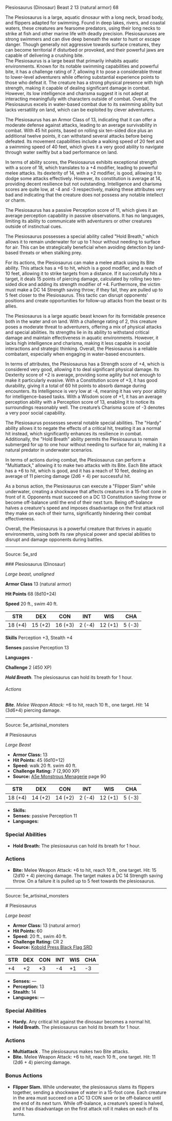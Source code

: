 <MonsterName/>Plesiosaurus (Dinosaur)</MonsterName>
<CreatureType/>Beast</CreatureType>
<CR/>2</CR>
<AC/>13 (natural armor)</AC>
<HP/>68</HP>
<summary>The Plesiosaurus is a large, aquatic dinosaur with a long neck, broad body, and flippers adapted for swimming. Found in deep lakes, rivers, and coastal waters, these creatures are fearsome predators, using their long necks to strike at fish and other marine life with deadly precision. Plesiosauruses are strong swimmers and can dive deep beneath the water to hunt or escape danger. Though generally not aggressive towards surface creatures, they can become territorial if disturbed or provoked, and their powerful jaws are capable of delivering a crushing bite.</summary>

<summary>The Plesiosaurus is a large beast that primarily inhabits aquatic environments. Known for its notable swimming capabilities and powerful bite, it has a challenge rating of 7, allowing it to pose a considerable threat to lower-level adventurers while offering substantial experience points to those who defeat it. The creature has a strong physical presence with high strength, making it capable of dealing significant damage in combat. However, its low intelligence and charisma suggest it is not adept at interacting meaningfully with characters outside of combat. Overall, the Plesiosaurus excels in water-based combat due to its swimming ability but lacks versatility on land, which can be exploited by clever adventurers.</summary>

<detail>

The Plesiosaurus has an Armor Class of 13, indicating that it can offer a moderate defense against attacks, leading to an average survivability in combat. With 45 hit points, based on rolling six ten-sided dice plus an additional twelve points, it can withstand several attacks before being defeated. Its movement capabilities include a walking speed of 20 feet and a swimming speed of 40 feet, which gives it a very good ability to navigate through water swiftly but a bad performance on land.

In terms of ability scores, the Plesiosaurus exhibits exceptional strength with a score of 18, which translates to a +4 modifier, leading to powerful melee attacks. Its dexterity of 14, with a +2 modifier, is good, allowing it to dodge some attacks effectively. However, its constitution is average at 14, providing decent resilience but not outstanding. Intelligence and charisma scores are quite low, at -4 and -3 respectively, making these attributes very bad and indicating that the creature does not possess any notable intellect or charm.

The Plesiosaurus has a passive Perception score of 11, which gives it an average perception capability in passive observations. It has no languages, limiting its ability to communicate with adventurers or other creatures outside of instinctual cues.

The Plesiosaurus possesses a special ability called "Hold Breath," which allows it to remain underwater for up to 1 hour without needing to surface for air. This can be strategically beneficial when avoiding detection by land-based threats or when stalking prey.

For its actions, the Plesiosaurus can make a melee attack using its Bite ability. This attack has a +6 to hit, which is a good modifier, and a reach of 10 feet, allowing it to strike targets from a distance. If it successfully hits a target, it deals 15 points of piercing damage, calculated by rolling two ten-sided dice and adding its strength modifier of +4. Furthermore, the victim must make a DC 14 Strength saving throw; if they fail, they are pulled up to 5 feet closer to the Plesiosaurus. This tactic can disrupt opponents' positions and create opportunities for follow-up attacks from the beast or its allies.

The Plesiosaurus is a large aquatic beast known for its formidable presence both in the water and on land. With a challenge rating of 2, this creature poses a moderate threat to adventurers, offering a mix of physical attacks and special abilities. Its strengths lie in its ability to withstand critical damage and maintain effectiveness in aquatic environments. However, it lacks high intelligence and charisma, making it less capable in social interactions and strategic thinking. Overall, the Plesiosaurus is a reliable combatant, especially when engaging in water-based encounters.

In terms of attributes, the Plesiosaurus has a Strength score of +4, which is considered very good, allowing it to deal significant physical damage. Its Dexterity score of +2 is average, providing some agility but not enough to make it particularly evasive. With a Constitution score of +3, it has good durability, giving it a total of 60 hit points to absorb damage during encounters. Its Intelligence is very low at -4, meaning it has very poor ability for intelligence-based tasks. With a Wisdom score of +1, it has an average perception ability with a Perception score of 13, enabling it to notice its surroundings reasonably well. The creature’s Charisma score of -3 denotes a very poor social capability.

The Plesiosaurus possesses several notable special abilities. The "Hardy" ability allows it to negate the effects of a critical hit, treating it as a normal hit instead, which significantly enhances its resilience in combat. Additionally, the "Hold Breath" ability permits the Plesiosaurus to remain submerged for up to one hour without needing to surface for air, making it a natural predator in underwater scenarios.

In terms of actions during combat, the Plesiosaurus can perform a "Multiattack," allowing it to make two attacks with its Bite. Each Bite attack has a +6 to hit, which is good, and it has a reach of 10 feet, dealing an average of 11 piercing damage (2d6 + 4) per successful hit. 

As a bonus action, the Plesiosaurus can execute a "Flipper Slam" while underwater, creating a shockwave that affects creatures in a 15-foot cone in front of it. Opponents must succeed on a DC 13 Constitution saving throw or become off-balance until the end of their next turn. Being off-balance halves a creature's speed and imposes disadvantage on the first attack roll they make on each of their turns, significantly hindering their combat effectiveness.

Overall, the Plesiosaurus is a powerful creature that thrives in aquatic environments, using both its raw physical power and special abilities to disrupt and damage opponents during battles.</detail>



---

Source: 5e_srd

<statblock>
### Plesiosaurus (Dinosaur)

*Large beast, unaligned*

**Armor Class** 13 (natural armor)

**Hit Points** 68 (8d10+24)

**Speed** 20 ft., swim 40 ft.

| STR     | DEX     | CON     | INT    | WIS     | CHA    |
|---------|---------|---------|--------|---------|--------|
| 18 (+4) | 15 (+2) | 16 (+3) | 2 (-4) | 12 (+1) | 5 (-3) |

**Skills** Perception +3, Stealth +4

**Senses** passive Perception 13

**Languages** -

**Challenge** 2 (450 XP)

***Hold Breath***. The plesiosaurus can hold its breath for 1 hour.

###### Actions

***Bite***. *Melee Weapon Attack:* +6 to hit, reach 10 ft., one target. *Hit:* 14 (3d6+4) piercing damage.</statblock>




---

Source: 5e_artisinal_monsters

<statblock>
# Plesiosaurus

*Large* *Beast*

- **Armor Class:** 13
- **Hit Points:** 45 (6d10+12)
- **Speed:** walk 20 ft. swim 40 ft.
- **Challenge Rating:** 7 (2,900 XP)
- **Source:** [A5e Monstrous Menagerie](https://enpublishingrpg.com/products/level-up-monstrous-menagerie-a5e) page 90

| STR | DEX | CON | INT | WIS | CHA |
| --- | --- | --- | --- | --- | --- |
| 18 (+4) | 14 (+2) | 14 (+2) | 2 (-4) | 12 (+1) | 5 (-3) |

- **Skills:** 
- **Senses:** passive Perception 11
- **Languages:** 

### Special Abilities

- **Hold Breath:** The plesiosaurus can hold its breath for 1 hour.

### Actions

- **Bite:** Melee Weapon Attack: +6 to hit, reach 10 ft., one target. Hit: 15 (2d10 + 4) piercing damage. The target makes a DC 14 Strength saving throw. On a failure  it is pulled up to 5 feet towards the plesiosaurus.


</statblock>




---

Source: 5e_artisinal_monsters

<statblock>
# Plesiosaurus

*Large beast*

- **Armor Class:** 13 (natural armor)
- **Hit Points:** 60
- **Speed:** 20 ft., swim 40 ft.
- **Challenge Rating:** CR 2
- **Source:** [Kobold Press Black Flag SRD](https://koboldpress.com/black-flag-roleplaying/)

| STR | DEX | CON | INT | WIS | CHA |
| --- | --- | --- | --- | --- | --- |
| +4 | +2 | +3 | -4 | +1 | -3 |

- **Senses:** —
- **Perception:** 13
- **Stealth:** 14
- **Languages:** —

### Special Abilities

- **Hardy.** Any critical hit against the dinosaur becomes a normal hit.
- **Hold Breath.** The plesiosaurus can hold its breath for 1 hour.

### Actions

- **Multiattack** . The plesiosaurus makes two Bite attacks.
- **Bite.** Melee Weapon Attack: +6 to hit, reach 10 ft., one target. Hit: 11 (2d6 + 4) piercing damage.

### Bonus Actions

- **Flipper Slam.** While underwater, the plesiosaurus slams its flippers together, sending a shockwave of water in a 15-foot cone. Each creature in the area must succeed on a DC 13 CON save or be off-balance until the end of its next turn. While off-balance, a creature’s speed is halved, and it has disadvantage on the first attack roll it makes on each of its turns.

</statblock>


